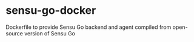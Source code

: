 # sensu-go-docker
Dockerfile to provide Sensu Go backend and agent compiled from open-source version of Sensu Go
